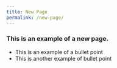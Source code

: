 ```yaml
---
title: New Page
permalink: /new-page/
---
```

### This is an example of a new page.

* This is an example of a bullet point
* This is another example of bullet point